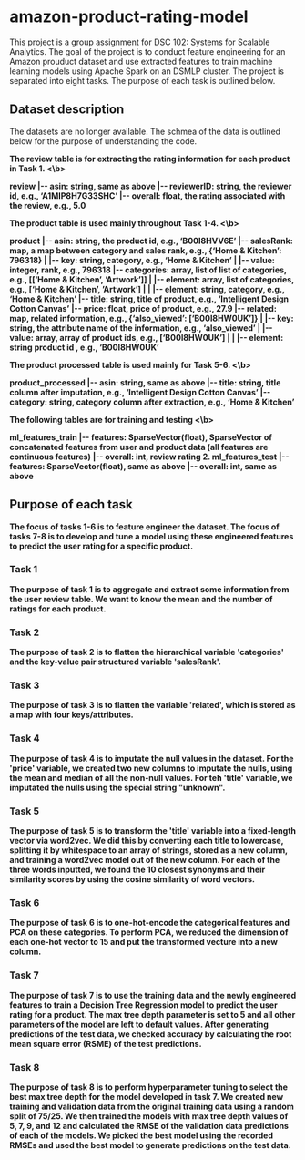 # amazon-product-rating-model

This project is a group assignment for DSC 102: Systems for Scalable Analytics. The goal of the project is to conduct feature engineering for an Amazon prouduct dataset and use extracted features to train machine learning models using Apache Spark on an DSMLP cluster. The project is separated into eight tasks. The purpose of each task is outlined below. 


## Dataset description

The datasets are no longer available. The schmea of the data is outlined below for the purpose of understanding the code. 

<b> The review table is for extracting the rating information for each product in Task 1. <\b> 

review
|-- asin: string, same as above
|-- reviewerID: string, the reviewer id, e.g., ‘A1MIP8H7G33SHC’
|-- overall: float, the rating associated with the review, e.g., 5.0

<b> The product table is used mainly throughout Task 1-4. <\b> 

product
|-- asin: string, the product id, e.g., ‘B00I8HVV6E’
|-- salesRank: map, a map between category and sales rank, e.g., {‘Home & Kitchen’: 796318}
| |-- key: string, category, e.g., ‘Home & Kitchen’
| |-- value: integer, rank, e.g., 796318
|-- categories: array, list of list of categories, e.g., [[‘Home & Kitchen’, ’Artwork’]]
| |-- element: array, list of categories, e.g., [‘Home & Kitchen’, ’Artwork’]
| | |-- element: string, category, e.g., ‘Home & Kitchen’
|-- title: string, title of product, e.g., ‘Intelligent Design Cotton Canvas’
|-- price: float, price of product, e.g., 27.9
|-- related: map, related information, e.g., {‘also_viewed’: [‘B00I8HW0UK’]}
| |-- key: string, the attribute name of the information, e.g., ‘also_viewed’
| |-- value: array, array of product ids, e.g., [‘B00I8HW0UK’]
| | |-- element: string product id , e.g., ‘B00I8HW0UK’

<b> The product processed table is used mainly for Task 5-6. <\b> 

product_processed
|-- asin: string, same as above
|-- title: string, title column after imputation, e.g., ‘Intelligent Design Cotton Canvas’
|-- category: string, category column after extraction, e.g., ‘Home & Kitchen’

<b> The following tables are for training and testing <\b>

ml_features_train
|-- features: SparseVector(float), SparseVector of concatenated
features from user and product data (all features are continuous
features)
|-- overall: int, review rating
2. ml_features_test
|-- features: SparseVector(float), same as above
|-- overall: int, same as above


## Purpose of each task 

The focus of tasks 1-6 is to feature engineer the dataset. The focus of tasks 7-8 is to develop and tune a model using these engineered features to predict the user rating for a specific product. 

### Task 1 

The purpose of task 1 is to aggregate and extract some information from the user review table. We want to know the mean and the number of ratings for each product. 

### Task 2 

The purpose of task 2 is to flatten the hierarchical variable 'categories' and the key-value pair structured variable 'salesRank'. 

### Task 3 

The purpose of task 3 is to flatten the variable 'related', which is stored as a map with four keys/attributes. 

### Task 4 

The purpose of task 4 is to imputate the null values in the dataset. For the 'price' variable, we created two new columns to imputate the nulls, using the mean and median of all the non-null values. For teh 'title' variable, we imputated the nulls using the special string "unknown".

### Task 5 

The purpose of task 5 is to transform the 'title' variable into a fixed-length vector via word2vec. We did this by converting each title to lowercase, splitting it by whitespace to an array of strings, stored as a new column, and training a word2vec model out of the new column. For each of the three words inputted, we found the 10 closest synonyms and their similarity scores by using the cosine similarity of word vectors. 

### Task 6 

The purpose of task 6 is to one-hot-encode the categorical features and PCA on these categories. To perform PCA, we reduced the dimension of each one-hot vector to 15 and put the transformed vecture into a new column. 

### Task 7 

The purpose of task 7 is to use the training data and the newly engineered features to train a Decision Tree Regression model to predict the user rating for a product. The max tree depth parameter is set to 5 and all other parameters of the model are left to default values. After generating predictions of the test data, we checked accuracy by calculating the root mean square error (RSME) of the test predictions. 

### Task 8 

The purpose of task 8 is to perform hyperparameter tuning to select the best max tree depth for the model developed in task 7. We created new training and validation data from the original training data using a random split of 75/25. We then trained the models with max tree depth values of 5, 7, 9, and 12 and calculated the RMSE of the validation data predictions of each of the models. We picked the best model using the recorded RMSEs and used the best model to generate predictions on the test data. 
